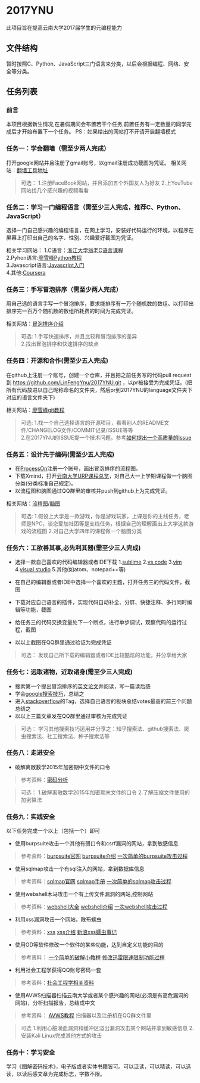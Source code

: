 # 2017YNU
此项目旨在提高云南大学2017届学生的元编程能力

## 文件结构
暂时按照C、Python、JavaScript三门语言来分类，以后会根据编程、网络、安全等分类。

## 任务列表

### 前言
本项目根据新生情况,在暑假期间会布置若干个任务,前置任务有一定数量的同学完成后才开始布置下一个任务。
PS：如果给出的网站打不开请开启翻墙模式

### 任务一：学会翻墙（需至少两人完成）
打开google网站并且注册了gmail账号，以gmail注册成功截图为凭证。
相关网站：[翻墙工具地址](https://github.com/getlantern/forum/issues/833)

>可选：
1.注册FaceBook网站，并且添加五个外国友人为好友
2.上YouTube网站找几个感兴趣的视频看看

### 任务二：学习一门编程语言（需至少三人完成，推荐C、Python、JavaScript）
选择一门自己感兴趣的编程语言，在网上学习，安装好代码运行的环境，以程序在屏幕上打印出自己的名字、性别、兴趣爱好截图为凭证。

相关学习网站：
1.C语言：[浙江大学翁老C语言课程](http://study.163.com/curricula/cs.htm)  
2.Pyhon语言:[廖雪峰Python教程](https://www.liaoxuefeng.com/wiki/0014316089557264a6b348958f449949df42a6d3a2e542c000)  
3.Javascript语言:[Javascript入门](http://www.freecodecamp.cn/challenges/comment-your-javascript-code)  
4.其他:[Coursera](https://www.coursera.org/)  

### 任务三：手写冒泡排序（需至少两人完成）
用自己选的语言手写一个冒泡排序，要求能排序有一万个随机数的数组。以打印出排序完一百万个随机数的数组所耗费的时间为完成凭证。

相关网站：[冒泡排序介绍](https://zh.wikipedia.org/wiki/%E5%86%92%E6%B3%A1%E6%8E%92%E5%BA%8F)

>可选:
1.手写快速排序，并且比较和冒泡排序的差异  
2.找出冒泡排序和快速排序的缺点  

### 任务四：开源和合作(需至少五人完成)
在github上注册一个账号，创建一个仓库，并且把之前任务写的代码pull request到  https://github.com/LinFengYnu/2017YNU.git  ，以pr被接受为完成凭证。(把所有代码放进以自己昵称命名的文件夹，然后pr到2017YNU的language文件夹下对应的语言文件夹下)

相关网站：[廖雪峰git教程](https://www.liaoxuefeng.com/wiki/0013739516305929606dd18361248578c67b8067c8c017b000)

>可选:
1.找一个自己选择语言的开源项目，看看别人的README文件/CHANGELOG文件/COMMIT记录/ISSUE等等  
2.在2017YNU的ISSUE提一个技术问题，参考[如何提出一个高质量的Issue](https://github.com/ryanhanwu/How-To-Ask-Questions-The-Smart-Way )

### 任务五：设计先于编码(需至少五人完成)

* 在[ProcessOn](https://www.processon.com/)注册一个账号，画出冒泡排序的流程图。
* 下载Xmind，打开[云南大学URP课程总览](http://202.203.209.96/v5/#/teachClassOverview)，对自己大一上学期课程做一个脑图分类(分类标准自己规定)。
* 以流程图和脑图通过QQ群里的审核并push到github上为完成凭证。

相关网站：[流程图](https://en.wikipedia.org/wiki/Flowchart)/[脑图](https://en.wikipedia.org/wiki/Mind_map)

>可选:
1.假设上大学是一款游戏，你是游戏玩家，上课是你的主线任务，老师是NPC，谈恋爱加社团等是支线任务，根据自己的理解画出上大学这款游戏的流程图
2.对自己大学四年的课程做一个脑图分类

### 任务六：工欲善其事,必先利其器(需至少三人完成)

* 选择一款自己喜欢的代码编辑器或者IDE下载
1.[sublime](https://www.sublimetext.com/)
2.[vs code](https://code.visualstudio.com/)
3.[vim](http://www.vim.org/)
4.[visual studio](https://www.visualstudio.com/)
5.其他(如atom、notepad++等)

* 在自己的编辑器或者IDE中选择一个喜欢的主题，打开任务三的代码文件，截图

* 下载对应自己语言的插件，实现代码自动补全、分屏、快捷注释、多行同时编辑等功能，截图

* 给任务三的代码交换变量处下一个断点，进行单步调试，观察代码的运行过程，截图

* 以以上截图在QQ群里通过验证为完成凭证

>可选：
发现自己所下载的编辑器或者IDE比较酷炫的功能，并分享给大家


### 任务七：远取诸物，近取诸身(需至少三人完成)

* 搜索第一个提出冒泡排序的[英文论文](http://www.lib.ynu.edu.cn/panel/92)并阅读，写一篇读后感
* 学会[google搜索技巧](https://www.zhihu.com/question/20161362)，总结之
* 进入[stackoverflow](https://stackoverflow.com/)的Tag，选择自己语言的板块总结votes最高的前三个问题总结之
* 以以上三篇文章发在QQ群里通过审核为完成凭证

>可选：
学习其他搜索技巧运用并分享之：知乎搜索法、github搜索法、爬虫搜索法、社工搜索法、种子搜索法等

### 任务八：走进安全

* 破解离散数学2015年加密期中文件的口令
>参考资料：[密码分析](https://zh.wikipedia.org/wiki/%E5%AF%86%E7%A0%81%E5%88%86%E6%9E%90)

>可选：
1.破解离散数学2015年加密期末文件的口令
2.了解压缩文件使用的加密算法

### 任务九：实践安全
以下任务完成一个以上（包括一个）即可

* 使用burpsuite攻击一个其他有弱口令和csrf漏洞的网站，拿到敏感信息

>参考资料：[burpsuite官网](https://support.portswigger.net/customer/portal/articles/1816883-getting-started-with-burp-suite)
[burpsuite介绍](http://wooyun.jozxing.cc/static/drops/tools-1548.html)
[一次简单的burpsuite攻击过程](http://jingyan.baidu.com/article/200957619c8739cb0721b4ff.html)

* 使用sqlmap攻击一个有sql注入的网站，拿到数据库信息

>参考资料：[sqlmap官网](https://sqlmap.org/)
[sqlmap手册](http://su.xmd5.org/static/drops/tips-143.html)
[一次简单的sqlmap攻击过程](http://jingyan.baidu.com/article/6766299784768154d51b84fb.html)

* 使用webshell木马攻击一个有上传文件漏洞的网站,控制网站

>参考资料：[webshell大全](https://github.com/tennc/webshell)
[webshell介绍](http://drops.xmd5.com/static/drops/papers-12598.html)
[一次webshell攻击过程](https://www.secpulse.com/archives/49361.html)

* 利用xss漏洞攻击一个网站，散布蠕虫

>参考资料：[xss](https://github.com/tennc/webshell)
[xss介绍](https://www.secpulse.com/archives/57411.html)
[新浪xss蠕虫事记](http://www.cnblogs.com/52php/p/5659859.html)

* 使用OD等软件修改一个软件的某些功能，达到自定义功能的目的

>参考资料：
[一个简单的破解小教程](http://www.xuepojie.com/thread-664-1-1.html)
[修改迅雷限速限制功能过程](http://www.xuepojie.com/forum.php?mod=viewthread&tid=27557)


* 利用社会工程学获得QQ账号密码一套

>参考资料：[社会工程学相关资料](https://www.zhihu.com/topic/19596249/hot)

* 使用AVWS扫描器扫描云南大学或者某个感兴趣的网站(必须是有高危漏洞的网站)，分析扫描报告，总结成中文

>参考资料：
[AVWS教程](http://www.ichunqiu.com/course/50755)
扫描器以及注册机在QQ群文件里


>可选
1.利用心脏滴血漏洞和缓冲区溢出漏洞攻击某个网站并拿到敏感信息
2.安装Kali Linux完成其他方式的攻击


### 任务十：学习安全

学习《图解密码技术》，电子版或者实体书籍皆可。可以泛读，可以精读，可以选读，以读后感文章为完成标志，字数不限。